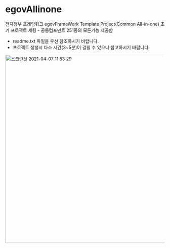 # egovAllinone
전자정부 프레임워크 egovFrameWork Template Project(Common All-in-one) 초기 프로젝트 세팅 - 공통컴포넌트 251종의 모든기능 제공함

* readme.txt 파일을 우선 참조하시기 바랍니다.
* 프로젝트 생성시 다소 시간(3~5분)이 걸릴 수 있으니 참고하시기 바랍니다.

<img width="595" alt="스크린샷 2021-04-07 11 53 29" src="https://user-images.githubusercontent.com/79901722/113803978-94ab2780-9798-11eb-81a8-b6df910f60aa.png">
